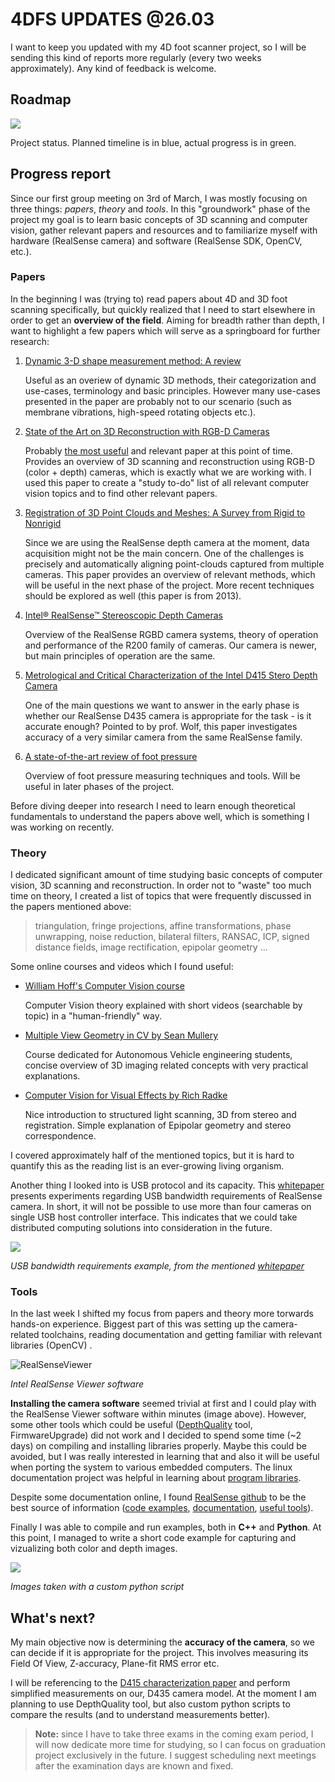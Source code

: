 # 4DFS UPDATES @26.03



I want to keep you updated with my 4D foot scanner project, so I will be sending this kind of reports more regularly  (every two weeks approximately). Any kind of feedback is welcome.



## Roadmap

![](/home/jure/TUD/Thesis/Notes/roadmap_cropped.png)

Project status. Planned timeline is in blue, actual progress is in green.



## Progress report

Since our first group meeting on 3rd of March, I was mostly focusing on three things: *papers*, *theory* and *tools*. In this "groundwork" phase of the project my goal is to learn basic concepts of 3D scanning and computer vision, gather relevant papers and resources and to familiarize myself with hardware (RealSense camera) and software (RealSense SDK, OpenCV, etc.).

### Papers

In the beginning I was (trying to) read papers about 4D and 3D foot scanning specifically, but quickly realized that I need to start elsewhere in order to get an **overview of the field**. Aiming for breadth rather than depth, I want to highlight a few papers which will serve as a springboard for further research:

1. [Dynamic 3-D shape measurement method: A review][1]

   Useful as an overiew of dynamic 3D methods, their categorization and use-cases, terminology and basic principles. However many use-cases presented in the paper are probably not to our scenario (such as membrane vibrations, high-speed rotating objects etc.).

2. [State of the Art on 3D Reconstruction with RGB-D Cameras][2]

   Probably <u>the most useful</u> and relevant paper at this point of time. Provides an overview of 3D scanning and reconstruction using RGB-D (color + depth) cameras, which is exactly what we are working with. I used this paper to create a "study to-do" list of all relevant computer vision topics and to find other relevant papers.

3. [Registration of 3D Point Clouds and Meshes: A Survey from Rigid to Nonrigid][3]

   Since we are using the RealSense depth camera at the moment, data acquisition might not be the main concern. One of the challenges is precisely and automatically aligning point-clouds captured from multiple cameras. This paper provides an overview of relevant methods, which will be useful in the next phase of the project. More recent techniques should be explored as well (this paper is from 2013).

4. [Intel® RealSense™ Stereoscopic Depth Cameras][4]

   Overview of the RealSense RGBD camera systems, theory of operation and performance of the R200 family of cameras. Our camera is newer, but main principles of operation are the same.

5. [Metrological and Critical Characterization of the Intel D415 Stero Depth Camera][5]

   One of the main questions we want to answer in the early phase is whether our RealSense D435 camera is appropriate for the task - is it accurate enough? Pointed to by prof. Wolf, this paper investigates accuracy of a very similar camera from the same RealSense family.

6. [A state-of-the-art review of foot pressure][6]

   Overview of foot pressure measuring techniques and tools. Will be useful in later phases of the project.



Before diving deeper into research I need to learn enough theoretical fundamentals to understand the papers above well, which is something I was working on recently.



[1]: https://www.sciencedirect.com/science/article/abs/pii/S014381660900075X
[2]: https://www.researchgate.net/publication/325488173_State_of_the_Art_on_3D_Reconstruction_with_RGB-D_Cameras
[3]: https://ieeexplore.ieee.org/document/6361384/citations?tabFilter=patents
[4]: http://openaccess.thecvf.com/content_cvpr_2017_workshops/w15/html/Keselman_Intel_RealSense_Stereoscopic_CVPR_2017_paper.html
[5]: https://www.mdpi.com/1424-8220/19/3/489
[6]: https://www.sciencedirect.com/science/article/pii/S1268773118300857





### Theory

I dedicated significant amount of time studying basic concepts of computer vision, 3D scanning and reconstruction. In order not to "waste" too much time on theory, I created a list of topics that were frequently discussed in the papers mentioned above:

> triangulation, fringe projections, affine transformations, phase unwrapping, noise reduction, bilateral filters, RANSAC, ICP, signed distance fields, image rectification, epipolar geometry ...



Some online courses and videos which I found useful:

- [William Hoff's Computer Vision course](https://www.youtube.com/playlist?list=PL4B3F8D4A5CAD8DA3) 

  Computer Vision theory explained with short videos (searchable by topic) in a "human-friendly" way.

- [Multiple View Geometry in CV by Sean Mullery](https://www.youtube.com/playlist?list=PLyH-5mHPFffFvCCZcbdWXAb_cTy4ZG3Dj)

  Course dedicated for Autonomous Vehicle engineering students, concise overview of 3D imaging related concepts with very practical explanations.

- [Computer Vision for Visual Effects by Rich Radke](https://www.youtube.com/playlist?list=PLBvTHNwPbOAMWMVEAk5rvRoAIguPD7fmF)

  Nice introduction to structured light scanning, 3D from stereo and registration. Simple explanation of Epipolar geometry and stereo correspondence.



I covered approximately half of the mentioned topics, but it is hard to quantify this as the reading list is an ever-growing living organism.

Another thing I looked into is USB protocol and its capacity. This [whitepaper](https://dev.intelrealsense.com/docs/multiple-depth-cameras-configuration) presents experiments regarding USB bandwidth requirements of RealSense camera. In short, it will not be possible to use more than four cameras on single USB host controller interface. This indicates that we could take distributed computing solutions into consideration in the future.



![](/home/jure/TUD/Thesis/Notes/USBtests.png)

*USB bandwidth requirements example, from the mentioned [whitepaper](https://dev.intelrealsense.com/docs/multiple-depth-cameras-configuration)* 



### Tools

In the last week I shifted my focus from papers and theory more torwards hands-on experience. Biggest part of this was setting up the camera-related toolchains, reading documentation and getting familiar with relevant libraries (OpenCV) .



![RealSenseViewer](/home/jure/Documents/RealSenseViewer.png)

*Intel RealSense Viewer software*



**Installing the camera software** seemed trivial at first and I could play with the RealSense Viewer software within minutes (image above). However, some other tools which could be useful ([DepthQuality](https://github.com/IntelRealSense/librealsense/tree/master/tools/depth-quality) tool, FirmwareUpgrade) did not work and I decided to spend some time (~2 days) on compiling and installing libraries properly. Maybe this could be avoided, but I was really interested in learning that and also it will be useful when porting the system to various embedded computers. The linux documentation project was helpful in learning about [program libraries](http://tldp.org/HOWTO/Program-Library-HOWTO/index.html).

Despite some documentation online, I found [RealSense github](https://github.com/IntelRealSense/librealsense) to be the best source of information ([code examples](https://github.com/IntelRealSense/librealsense/tree/master/examples ), [documentation](https://github.com/IntelRealSense/librealsense/tree/master/doc ), [useful tools](https://github.com/IntelRealSense/librealsense/tree/master/tools )). 

Finally I was able to compile and run examples, both in **C++** and **Python**. At this point, I managed to write a short code example for capturing and vizualizing both color and depth images.



![](/home/jure/TUD/Thesis/Software_stuff/pyrealsense_hello/RealSense_screenshot_27.03.2020.png)

*Images taken with a custom python script*



## What's next?

My main objective now is determining the **accuracy of the camera**, so we can decide if it is appropriate for the project. This involves measuring its Field Of View, Z-accuracy, Plane-fit RMS error etc. 

I will be referencing to the [D415 characterization paper](https://www.mdpi.com/1424-8220/19/3/489/xml) and perform simplified measurements on our, D435 camera model. At the moment I am planning to use DepthQuality tool, but also custom python scripts to compare the results (and to understand measurements better).



> **Note:** since I have to take three exams in the coming exam period, I will now dedicate more time for studying, so I can focus on graduation project exclusively in the future. I suggest scheduling next meetings after the examination days are known and fixed.


